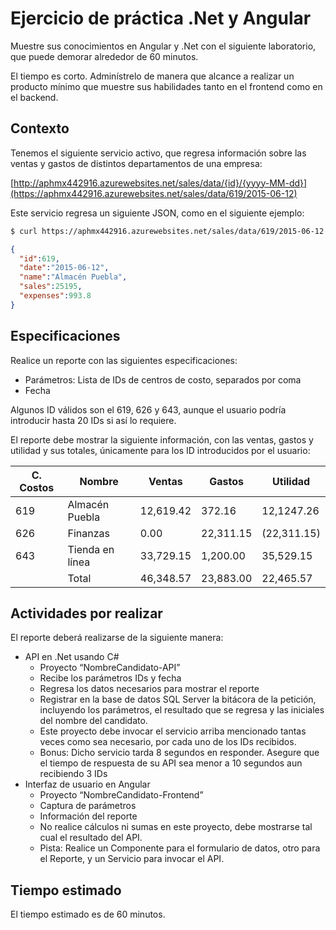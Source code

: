 # Ejercicio de práctica .Net y Angular

Muestre sus conocimientos en Angular y .Net con el siguiente laboratorio, que puede demorar alrededor de 60 minutos.

El tiempo es corto. Adminístrelo de manera que alcance a realizar un producto mínimo que muestre sus habilidades
tanto en el frontend como en el backend.

## Contexto

Tenemos el siguiente servicio activo, que regresa información sobre las ventas y gastos de distintos departamentos de una empresa:

[http://aphmx442916.azurewebsites.net/sales/data/{id}/{yyyy-MM-dd}](https://aphmx442916.azurewebsites.net/sales/data/619/2015-06-12)

Este servicio regresa un siguiente JSON, como en el siguiente ejemplo:

```bash
$ curl https://aphmx442916.azurewebsites.net/sales/data/619/2015-06-12
```

```json
{
  "id":619,
  "date":"2015-06-12",
  "name":"Almacén Puebla",
  "sales":25195,
  "expenses":993.8
}
```

## Especificaciones
Realice un reporte con las siguientes especificaciones:

- Parámetros: Lista de IDs de centros de costo, separados por coma
- Fecha

Algunos ID válidos son el 619, 626 y 643, aunque el usuario podría introducir hasta 20 IDs si así lo requiere.

El reporte debe mostrar la siguiente información, con las ventas, gastos y utilidad y sus totales, únicamente para los ID introducidos por el usuario:

| C. Costos | Nombre | Ventas | Gastos | Utilidad |
| --- | --- | --- | --- | --- |
| 619 | Almacén Puebla | 12,619.42 | 372.16 | 12,1247.26 |
| 626 | Finanzas | 0.00 | 22,311.15 | (22,311.15) |
| 643 | Tienda en línea | 33,729.15 | 1,200.00 | 35,529.15 |
|     | Total | 46,348.57 | 23,883.00 | 22,465.57 |

## Actividades por realizar
El reporte deberá realizarse de la siguiente manera:

- API en .Net usando C#
  - Proyecto “NombreCandidato-API”
  - Recibe los parámetros IDs y fecha
  - Regresa los datos necesarios para mostrar el reporte
  - Registrar en la base de datos SQL Server la bitácora de la petición, incluyendo los parámetros, el resultado que se regresa y las iniciales del nombre del candidato.
  - Este proyecto debe invocar el servicio arriba mencionado tantas veces como sea necesario, por cada uno de los IDs recibidos.
  - Bonus: Dicho servicio tarda 8 segundos en responder. Asegure que el tiempo de respuesta de su API sea menor a 10 segundos aun recibiendo 3 IDs
- Interfaz de usuario en Angular
  - Proyecto “NombreCandidato-Frontend”
  - Captura de parámetros
  - Información del reporte
  - No realice cálculos ni sumas en este proyecto, debe mostrarse tal cual el resultado del API.
  - Pista: Realice un Componente para el formulario de datos, otro para el Reporte, y un Servicio para invocar el API.

## Tiempo estimado
El tiempo estimado es de 60 minutos.

